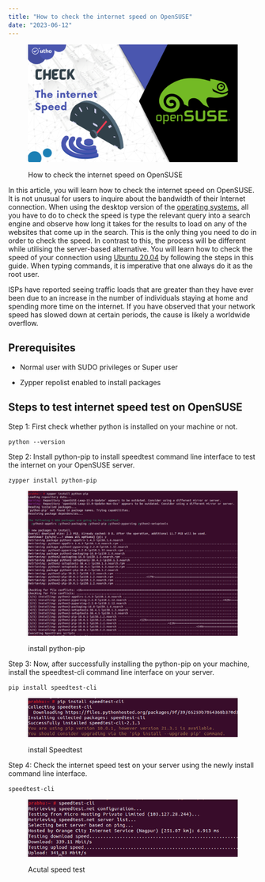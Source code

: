 ```yaml
---
title: "How to check the internet speed on OpenSUSE"
date: "2023-06-12"
---
```


<figure>

![How to check the internet speed on OpenSUSE](images/How-to-check-the-internet-speed-on-OpenSUSE.png)

<figcaption>

How to check the internet speed on OpenSUSE

</figcaption>

</figure>

In this article, you will learn how to check the internet speed on OpenSUSE. It is not unusual for users to inquire about the bandwidth of their Internet connection. When using the desktop version of the [operating systems](https://en.wikipedia.org/wiki/Ubuntu)[,](https://utho.com/docs/tutorial/how-to-install-netstat-on-ubuntu-20-04-lts/) all you have to do to check the speed is type the relevant query into a search engine and observe how long it takes for the results to load on any of the websites that come up in the search. This is the only thing you need to do in order to check the speed. In contrast to this, the process will be different while utilising the server-based alternative. You will learn how to check the speed of your connection using [Ubuntu 20.04](https://utho.com/docs/tutorial/how-to-install-git-on-ubuntu-20-04/) by following the steps in this guide. When typing commands, it is imperative that one always do it as the root user.

ISPs have reported seeing traffic loads that are greater than they have ever been due to an increase in the number of individuals staying at home and spending more time on the internet. If you have observed that your network speed has slowed down at certain periods, the cause is likely a worldwide overflow.

## Prerequisites

- Normal user with SUDO privileges or Super user

- Zypper repolist enabled to install packages

## Steps to test internet speed test on OpenSUSE

Step 1: First check whether python is installed on your machine or not.

```
python --version
```
Step 2: Install python-pip to install speedtest command line interface to test the internet on your OpenSUSE server.

```
zypper install python-pip
```
<figure>

![install python-pip](images/image-1095-1024x709.png)

<figcaption>

install python-pip

</figcaption>

</figure>

Step 3: Now, after successfully installing the python-pip on your machine, install the speedtest-cli command line interface on your server.

```
pip install speedtest-cli
```
<figure>

![](images/image-1093.png)

<figcaption>

install Speedtest

</figcaption>

</figure>

Step 4: Check the internet speed test on your server using the newly install command line interface.

```
speedtest-cli
```
<figure>

![Acutal speed test](images/image-1094.png)

<figcaption>

Acutal speed test

</figcaption>

</figure>

